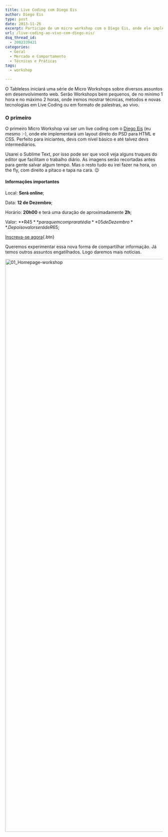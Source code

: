 ```yaml
---
title: Live Coding com Diego Eis
author: Diego Eis
type: post
date: 2013-11-26
excerpt: Participe de um micro workshop com o Diego Eis, onde ele implementará ao vivo um layout direto do PSD.
url: /live-coding-ao-vivo-com-diego-eis/
dsq_thread_id:
  - 2002339421
categories:
  - Geral
  - Mercado e Comportamento
  - Técnicas e Práticas
tags:
  - workshop

---
```

O Tableless iniciará uma série de Micro Workshops sobre diversos assuntos em desenvolvimento web. Serão Workshops bem pequenos, de no mínimo 1 hora e no máximo 2 horas, onde iremos mostrar técnicas, métodos e novas tecnologias em Live Coding ou em formato de palestras, ao vivo.

### O primeiro

O primeiro Micro Workshop vai ser um live coding com o [Diego Eis][1] (eu mesmo :-), onde ele implementará um layout direto do PSD para HTML e CSS. Perfeito para iniciantes, devs com nível básico e até talvez devs intermediários.

Usarei o Sublime Text, por isso pode ser que você veja alguns truques do editor que facilitam o trabalho diário. As imagens serão recortadas antes para gente salvar algum tempo. Mas o resto tudo eu irei fazer na hora, on the fly, com direito a pitaco e tapa na cara. 😉

#### Informações importantes

Local: **Será online**;
  
Data: **12 de Dezembro**;
  
Horário: **20h00** e terá uma duração de aproximadamente **2h**;
  
Valor: **R$45** para quem comprar até dia **05 de Dezembro**. Depois o valor será de R$65;

[Inscreva-se agora][2]{.btn}

Queremos experimentar essa nova forma de compartilhar informação. Já temos outros assuntos engatilhados. Logo daremos mais notícias.

<img src="http://tableless.com.br/wp-content/uploads/2013/11/01_Homepage-workshop.jpg" alt="01_Homepage-workshop" width="800" height="1833" class="alignnone size-full wp-image-39808" srcset="uploads/2013/11/01_Homepage-workshop.jpg 800w, uploads/2013/11/01_Homepage-workshop-73x168.jpg 73w, uploads/2013/11/01_Homepage-workshop-135x310.jpg 135w" sizes="(max-width: 800px) 100vw, 800px" />

 [1]: http://about.me/diegoeis/
 [2]: http://bit.ly/primeiro-micro-workshop